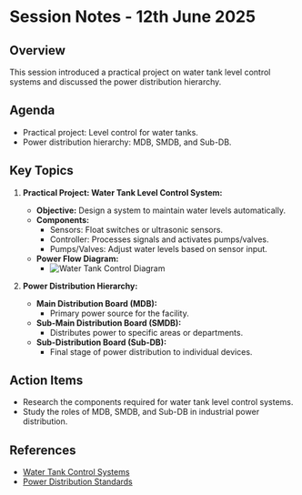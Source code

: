 # Session Notes - 12th June 2025

## Overview
This session introduced a practical project on water tank level control systems and discussed the power distribution hierarchy.

## Agenda
- Practical project: Level control for water tanks.
- Power distribution hierarchy: MDB, SMDB, and Sub-DB.

## Key Topics
1. **Practical Project: Water Tank Level Control System:**
   - **Objective:** Design a system to maintain water levels automatically.
   - **Components:**
     - Sensors: Float switches or ultrasonic sensors.
     - Controller: Processes signals and activates pumps/valves.
     - Pumps/Valves: Adjust water levels based on sensor input.
   - **Power Flow Diagram:**
     - ![Water Tank Control Diagram](./IMG_20250612_094029_camara.jpg)

2. **Power Distribution Hierarchy:**
   - **Main Distribution Board (MDB):**
     - Primary power source for the facility.
   - **Sub-Main Distribution Board (SMDB):**
     - Distributes power to specific areas or departments.
   - **Sub-Distribution Board (Sub-DB):**
     - Final stage of power distribution to individual devices.

## Action Items
- Research the components required for water tank level control systems.
- Study the roles of MDB, SMDB, and Sub-DB in industrial power distribution.

## References
- [Water Tank Control Systems](https://www.example.com)
- [Power Distribution Standards](https://www.iec.ch)